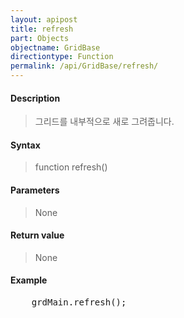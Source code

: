 ```yaml
---
layout: apipost
title: refresh
part: Objects
objectname: GridBase
directiontype: Function
permalink: /api/GridBase/refresh/
---
```



#### Description

> 그리드를 내부적으로 새로 그려줍니다. 

#### Syntax

> function refresh()

#### Parameters

> None

#### Return value

> None

#### Example

<pre class="prettyprint">
    grdMain.refresh();
</pre>
